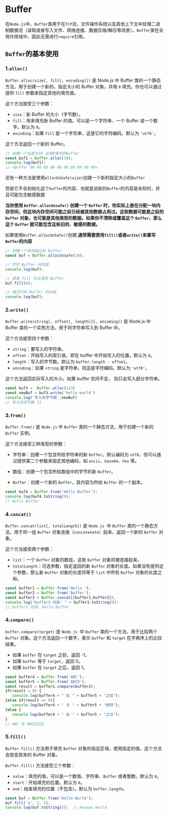 # Buffer

在`Node.js`中，`Buffer`类用于在`TCP`流，文件操作系统以及其他上下文中处理二进制数据流（读取或者写入文件、网络连接、数据压缩/解压等场景）。`Buffer`类在全局作用域中，因此无需进行`require`引用。



## `Buffer`的基本使用

### 1.`alloc()`

`Buffer.alloc(size[, fill[, encoding]])` 是 Node.js 中 Buffer 类的一个静态方法，用于创建一个新的、指定大小的 Buffer 对象，并用 `0` 填充。你也可以通过提供 `fill` 参数来指定其他的填充值。

这个方法接受三个参数：

- `size`：新 Buffer 的大小（字节数）。
- `fill`：用来填充新 Buffer 的值。可以是一个字符串、一个 Buffer 或一个数字。默认为 `0`。
- `encoding`：如果 `fill` 是一个字符串，这是它的字符编码。默认为 `'utf8'`。

这个方法返回一个新的 Buffer。

```javascript
// 创建一个长度为10 且用0填充的Buffer
const buf1 = Buffer.alloc(10);
console.log(buf1);
// <Buffer 00 00 00 00 00 00 00 00 00 00>
```

还有一种方法是使用`allocUnSafe(size)`创建一个新的指定大小的`Buffer`

但是它不会初始化这个`buffer`的内容，也就是说新的`Buffer`的内容是未知的，并且可能包含敏感数据

**当你使用 `Buffer.allocUnsafe()` 创建一个 `Buffer` 时，你实际上是在分配一块内存空间，但这块内存空间可能之前已经被其他数据占用过。这些数据可能是之前的 `Buffer` 对象，也可能是其他类型的数据。如果你不清除或覆盖这个 `Buffer`，那么这个 `Buffer` 就可能包含这些旧的、敏感的数据。**

如果使用`Buffer.allocUnSafe()`创建,**通常需要使用`fill()`或者`write()`来重写`Buffer`的内容**

```javascript
// 创建一个未初始化的 Buffer
const buf = Buffer.allocUnsafe(10);

// 打印 Buffer 的内容
console.log(buf);

// 使用 fill 方法清空 Buffer
buf.fill(0);

// 再次打印 Buffer 的内容
console.log(buf);
```



### 2.`write()`

`Buffer.write(string[, offset[, length]][, encoding])` 是 Node.js 中 Buffer 类的一个实例方法，用于将字符串写入到 Buffer 中。

这个方法接受四个参数：

- `string`：要写入的字符串。
- `offset`：开始写入的索引值，即在 buffer 中开始写入的位置。默认为 `0`。
- `length`：写入的字节数。默认为 `buffer.length - offset`。
- `encoding`：如果 `string` 是字符串，则这是字符编码。默认为 `'utf8'`。

这个方法返回实际写入的大小。如果 buffer 空间不足， 则只会写入部分字符串。

```javascript
const buf3 =  Buffer.alloc(123)
const newBuf = buf3.write('hello world')
console.log('写入的字节数',newBuf)
// 写入的字节数 11
```

### 3.`from()`

`Buffer.from()` 是 `Node.js` 中 `Buffer` 类的一个静态方法，用于创建一个新的 `Buffer` 实例。

这个方法接受三种类型的参数：

- 字符串：创建一个包含所给字符串的新 `Buffer`。默认编码为 `utf8`，但可以通过提供第二个参数来指定其他编码，如 `ascii`、`base64`、`hex` 等。

- 数组：创建一个包含所给数组中的字节的新 `Buffer`。

- `Buffer`：创建一个新的 `Buffer`，其内容为所给 `Buffer` 的一个副本。

```javascript
const buf4 = Buffer.from('Hello Buffer');
console.log(buf4.toString());
// Hello Buffer
```

### 4.`concat()`

`Buffer.concat(list[, totalLength])` 是 `Node.js `中 `Buffer` 类的一个静态方法，用于将一组 `Buffer` 对象连接（`concatenate`）起来，返回一个新的 `Buffer` 对象。

这个方法接受两个参数：

- `list`：一个 `Buffer` 对象的数组，这些 `Buffer` 对象将被连接起来。
- `totalLength`：可选参数，指定返回的新 `Buffer` 对象的长度。如果没有提供这个参数，那么新 `Buffer` 对象的长度将等于 `list` 中所有 `Buffer` 对象的长度之和。

```javascript
const buffer1 = Buffer.from('Hello ');
const buffer2 = Buffer.from('Buffer');
const buffer3 = Buffer.concat([buffer1,buffer2]);
console.log("buffer3 内容: " + buffer3.toString());
// buffer3 内容: Hello Buffer
```



### 4.`compare()`

`buffer.compare(target)` 是 `Node.js `中  `Buffer`  类的一个方法，用于比较两个 `Buffer` 对象。这个方法返回一个数字，表示 `buffer` 和 `target` 在字典序上的比较结果。

- 如果 `buffer` 在 `target` 之前，返回 -1。
- 如果 `buffer` 等于 `target`，返回 0。
- 如果 `buffer` 在 `target` 之后，返回 1。

```javascript
const buffer4 = Buffer.from('ABC');
const buffer5 = Buffer.from('ABCD');
const result = buffer1.compare(buffer2);
if(result < 0) {
   console.log(buffer4 + " 在 " + buffer5 + "之前");
}else if(result == 0){
   console.log(buffer4 + " 与 " + buffer5 + "相同");
}else {
   console.log(buffer4 + " 在 " + buffer5 + "之后");
}
// ABC 在 ABCD之后
```



### 5.`fill()`

`Buffer.fill()` 方法用于填充 `Buffer` 对象的指定区域，使用指定的值。这个方法会改变原来的 Buffer 对象。

`Buffer.fill()` 方法接受三个参数：

- `value`：填充的值，可以是一个数值、字符串、`Buffer` 或者整数。默认为 `0`。
- `start`：开始填充的位置。默认为 `0`。
- `end`：结束填充的位置（不包含）。默认为 `buffer.length`。

```javascript
const buf = Buffer.from('Hello World');
buf.fill('a', 2, 5);
console.log(buf.toString());  // Heaaao World
```







